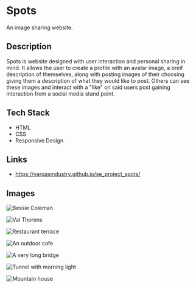 <!-- # Project 3: Spots

### Overview  

* Intro  
* Figma  
* Images  
  
**Intro**
  
This project is made so all the elements are displayed correctly on popular screen sizes. We recommend investing more time in completing this project, since it's more difficult than previous ones.  
  
**Figma**  
  
* [Link to the project on Figma](https://www.figma.com/file/BBNm2bC3lj8QQMHlnqRsga/Sprint-3-Project-%E2%80%94-Spots?type=design&node-id=2%3A60&mode=design&t=afgNFybdorZO6cQo-1)
  
**Images**  
  
The way you'll do this at work is by exporting images directly from Figma — we recommend doing that to practice more. Don't forget to optimize them [here](https://tinypng.com/), so your project loads faster. 
  
Good luck and have fun! -->

# Spots 
An image sharing website.

## Description 
Spots is website designed with user interaction and personal sharing in mind. It allows the user to create a profile with an avatar image, a breif description of themselves, along with posting images of their choosing giving them a description of what they would like to post. Others can see these images and interact with a "like" on said users post gaining interaction from a social media stand point.  

## Tech Stack 
- HTML
- CSS
- Responsive Design 

## Links
- https://vargasindustry.github.io/se_project_spots/ 

## Images 
![Bessie Coleman](images/avatar.jpg)

![Val Thorens](images/1-photo-by-moritz-feldmann-from-pexels.jpg)

![Restaurant terrace](images/2-photo-by-ceiline-from-pexels.jpg)

![An outdoor cafe](images/3-photo-by-tubanur-dogan-from-pexels.jpg)

![A very long bridge](images/4-photo-by-maurice-laschet-from-pexels.jpg)

![Tunnel with morning light](images/5-photo-by-van-anh-nguyen-from-pexels.jpg)

![Mountain house](images/6-photo-by-moritz-feldmann-from-pexels.jpg)